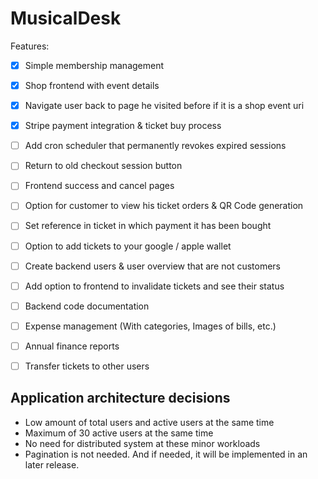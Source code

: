 # MusicalDesk

Features:

- [x] Simple membership management
- [x] Shop frontend with event details
- [x] Navigate user back to page he visited before if it is a shop event uri
- [x] Stripe payment integration & ticket buy process
- [ ] Add cron scheduler that permanently revokes expired sessions
- [ ] Return to old checkout session button
- [ ] Frontend success and cancel pages
- [ ] Option for customer to view his ticket orders & QR Code generation
- [ ] Set reference in ticket in which payment it has been bought
- [ ] Option to add tickets to your google / apple wallet
- [ ] Create backend users & user overview that are not customers
- [ ] Add option to frontend to invalidate tickets and see their status
- [ ] Backend code documentation
- [ ] Expense management (With categories, Images of bills, etc.)
- [ ] Annual finance reports
- [ ] Transfer tickets to other users


## Application architecture decisions

- Low amount of total users and active users at the same time
- Maximum of 30 active users at the same time
- No need for distributed system at these minor workloads
- Pagination is not needed. And if needed, it will be implemented in an later release.
